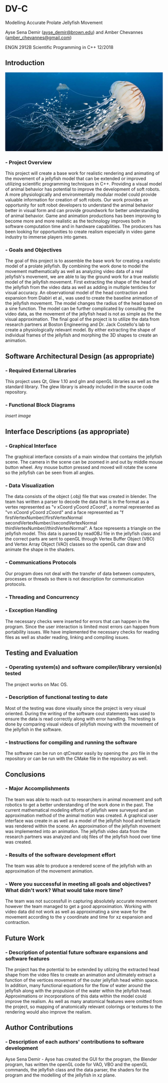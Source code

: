 # DV-C
Modelling Accurate Prolate Jellyfish Movement

Ayse Sena Demir (ayse_demir@brown.edu) and Amber Chevannes (amber_chevannes@gmail.com)

ENGN 2912B Scientific Programming in C++ 12/2018

## Introduction

![Jellyfish Cover Image](https://raw.githubusercontent.com/ENGN2912B-2018/DV-C/master/jellycover.jpg)

### - Project Overview
   This project will create a base work for realistic rendering and animating of the movement of a jellyfish model that can be extended or improved utilizing scientific programming techniques in C++. Providing a visual model of animal behavior has potential to improve the development of soft robots. A more physiologically  and environmentally modular model could provide valuable information for creation of soft robots. Our work provides an opportunity for soft robot developers to understand the animal behavior better in visual form and can provide groundwork for better understanding of animal behavior. 
	Game and animation productions has been improving to become more and more realistic as the technology improves both in software computation time and in hardware capabilities. The producers has been looking for opportunities to create realism especially in video game industry to immerse players into games.

### - Goals and Objectives
The goal of this project is to assemble the base work for creating a realistic model of a prolate jellyfish. By combining the work done to model the movement mathematically as well as analyzing video data of a real jellyfish's movement, we are able to lay the ground work for a true realistic model of the jellyfish movement. First extracting the shape of the head of the jellyfish from the video data as well as adding in multiple tenticles for visual accuracy. An observational model of the head contraction and expansion from Diabiri et al., was used to create the baseline animation of the jellyfish movement. The model changes the radius of the head based on a sine function. The model can be further complicated by consulting the video data, as the movement of the jellyfish head is not as simple as the the visual approximation. The final goal of the project is to utilize the data from research partners at Boston Engineering and Dr. Jack Costello's lab to create a physiologically relevant model. By either extracting the shape of individual frames of the jellyfish and morphing the 3D shapes to create an animation.

## Software Architectural Design (as appropriate)
### - Required External Libraries
This project uses Qt, Glew 1.10 and glm and openGL libraries as well as the standard library. The glew library is already included in the source code repository.
### - Functional Block Diagrams

*insert image*

## Interface Descriptions (as appropriate)

### - Graphical Interface
The graphical interface consists of a main window that contains the jellyfish scene. The camera in the scene can be zoomed in and out by middle mouse button wheel. Any mouse button pressed and moved will rotate the scene so the jellyfish can be seen from all angles.
### - Data Visualization
The data consists of the object (.obj) file that was created in blender. The team has written a parser to decode the data that is in the format as a vertex represented as "v xCoord yCoord zCoord", a normal represented as "vn xCoord yCoord zCoord" and a face represented as "f firstVertexNumber//firstVertexNormal secondVertexNumber//secondVertexNormal thirdVertexNumber//thirdVertexNormal". A face represents a triangle on the jellyfish model. This data is parsed by readOBJ file in the jellyfish class and the correct parts are sent to openGL through Vertex Buffer Object (VBO) and Vertex Array Object (VAO) classes so the openGL can draw and animate the shape in the shaders.

### - Communications Protocols
Our program does not deal with the transfer of data between computers, processes or threads so there is not description for communication protocols.
### - Threading and Concurrency
### - Exception Handling
The necessary checks were inserted for errors that can happen in the program. Since the user interaction is limited most errors can happen from portability issues. We have implemented the necessary checks for reading files as well as shader reading, linking and compiling issues.

## Testing and Evaluation
### - Operating system(s) and software compiler/library version(s) tested
The project works on Mac OS.
### - Description of functional testing to date
Most of the testing was done visually since the project is very visual oriented. During the writing of the software cout statements was used to ensure the data is read correctly along with error handling. The testing is done by comparing visual videos of jellyfish moving with the movement of the jellyfish in the software.
### - Instructions for compiling and running the software
The software can be run on qtCreator easily by opening the .pro file in the repository or can be run with the CMake file in the repository as well.

## Conclusions
### - Major Accomplishments
The team was able to reach out to researchers in animal movement and soft robotics to get a better understanding of the work done in the past. The current mathematical modeling efforts of jellyfish were surveyed and an approximation method of the animal motion was created. A graphical user interface was create in as well as a model of the jellyfish hood and tentacle was rendered within the scene. An approximation of the jellyfish movement was implemented into an animation. The jellyfish video data from the research partners was analyzed and obj files of the jellyfish hood over time was created.

### - Results of the software development effort
The team was able to produce a rendered scene of the jellyfish with an approximation of the movement animation.

### - Were you successful in meeting all goals and objectives?  What didn't work?  What would take more time?
The team was not successfull in capturing absolutely accurate movement however the team managed to get a good approximation. Working with video data did not work as well as approximating a sine wave for the movement according to the y coordinate and time for xz expansion and contraction. 

## Future Work
### - Description of potential future software expansions and software features
The project has the potential to be extended by utilzing the extracted head shape from the video files to create an animation and ultimately extract a function of the vertices movement of the outer jellyfish head within space. In addition, many functional equations for the flow of water around the jellyfish along with the propulsion of the water within the jellyfish head. Approximations or incorporations of this data within the model could improve the realism. As well as many anatomical features were omitted from the project, so mapping of anatomically relevant colorings or textures to the rendering would also improve the realism.

## Author Contributions
### - Description of each authors' contributions to software development
Ayse Sena Demir - Ayse has created the GUI for the program, the Blender program, has written the openGL code for VAO, VBO and the openGL commands, the jellyfish class and the data parser, the shaders for the program and the modelling of the jellyfish in xz plane.
